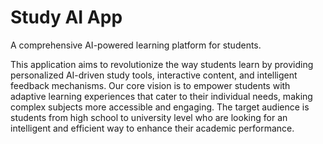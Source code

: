 # Study AI App

A comprehensive AI-powered learning platform for students.

This application aims to revolutionize the way students learn by providing personalized AI-driven study tools, interactive content, and intelligent feedback mechanisms. Our core vision is to empower students with adaptive learning experiences that cater to their individual needs, making complex subjects more accessible and engaging. The target audience is students from high school to university level who are looking for an intelligent and efficient way to enhance their academic performance.